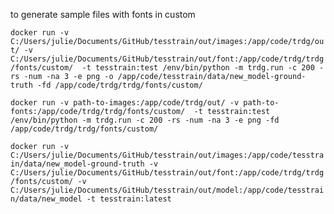 to generate sample files with fonts in custom

``` docker run -v C:/Users/julie/Documents/GitHub/tesstrain/out/images:/app/code/trdg/out/ -v C:/Users/julie/Documents/GitHub/tesstrain/out/font:/app/code/trdg/trdg/fonts/custom/  -t tesstrain:test /env/bin/python -m trdg.run -c 200 -rs -num -na 3 -e png -o /app/code/tesstrain/data/new_model-ground-truth -fd /app/code/trdg/trdg/fonts/custom/ ```

``` docker run -v path-to-images:/app/code/trdg/out/ -v path-to-fonts:/app/code/trdg/trdg/fonts/custom/  -t tesstrain:test /env/bin/python -m trdg.run -c 200 -rs -num -na 3 -e png -fd /app/code/trdg/trdg/fonts/custom/ ```

``` docker run -v C:/Users/julie/Documents/GitHub/tesstrain/out/images:/app/code/tesstrain/data/new_model-ground-truth -v C:/Users/julie/Documents/GitHub/tesstrain/out/font:/app/code/trdg/trdg/fonts/custom/ -v C:/Users/julie/Documents/GitHub/tesstrain/out/model:/app/code/tesstrain/data/new_model -t tesstrain:latest ```  
